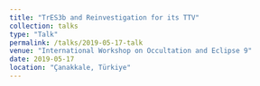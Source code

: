 ```yaml
---
title: "TrES3b and Reinvestigation for its TTV"
collection: talks
type: "Talk"
permalink: /talks/2019-05-17-talk
venue: "International Workshop on Occultation and Eclipse 9"
date: 2019-05-17
location: "Çanakkale, Türkiye"
---
```


<!-- This is a description of your talk, which is a markdown files that can be all markdown-ified like any other post. Yay markdown!
-->
